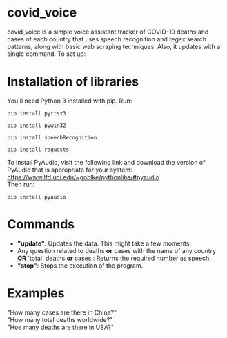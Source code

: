# covid_voice
covid_voice is a simple voice assistant tracker of COVID-19 deaths and cases of each country that uses speech recognition and regex search patterns, along with basic web scraping techniques. Also, it updates with a single command.
To set up:
# Installation of libraries
You'll need Python 3 installed with pip. Run:
```
pip install pyttsx3
```
```
pip install pywin32
```
```
pip install speechRecognition
```
```
pip install requests
```
To install PyAudio, visit the following link and download the version of PyAudio that is appropriate for your system:
https://www.lfd.uci.edu/~gohlke/pythonlibs/#pyaudio <br>
Then run:
```
pip install pyaudio
```
# Commands
- **"update"**: Updates the data. This might take a few moments. <br>
- Any question related to deaths **or** cases with the name of any country **OR** 'total' deaths **or** cases : Returns the required number as speech. <br>
- **"stop"**: Stops the execution of the program. <br>
# Examples
"How many cases are there in China?"<br>
"How many total deaths worldwide?"<br>
"Hoe many deaths are there in USA?"

